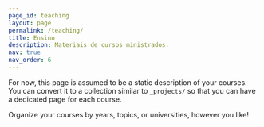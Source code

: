 ```yaml
---
page_id: teaching
layout: page
permalink: /teaching/
title: Ensino
description: Materiais de cursos ministrados.
nav: true
nav_order: 6
---
```


For now, this page is assumed to be a static description of your courses. You can convert it to a collection similar to `_projects/` so that you can have a dedicated page for each course.

Organize your courses by years, topics, or universities, however you like!
